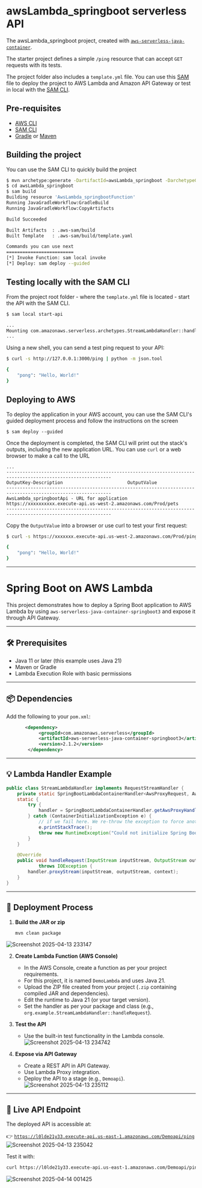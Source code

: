 # awsLambda_springboot serverless API
The awsLambda_springboot project, created with [`aws-serverless-java-container`](https://github.com/aws/serverless-java-container).

The starter project defines a simple `/ping` resource that can accept `GET` requests with its tests.

The project folder also includes a `template.yml` file. You can use this [SAM](https://github.com/awslabs/serverless-application-model) file to deploy the project to AWS Lambda and Amazon API Gateway or test in local with the [SAM CLI](https://github.com/awslabs/aws-sam-cli). 

## Pre-requisites
* [AWS CLI](https://aws.amazon.com/cli/)
* [SAM CLI](https://github.com/awslabs/aws-sam-cli)
* [Gradle](https://gradle.org/) or [Maven](https://maven.apache.org/)

## Building the project
You can use the SAM CLI to quickly build the project
```bash
$ mvn archetype:generate -DartifactId=awsLambda_springboot -DarchetypeGroupId=com.amazonaws.serverless.archetypes -DarchetypeArtifactId=aws-serverless-jersey-archetype -DarchetypeVersion=2.1.2 -DgroupId=org.example -Dversion=1.0-SNAPSHOT -Dinteractive=false
$ cd awsLambda_springboot
$ sam build
Building resource 'AwsLambda_springbootFunction'
Running JavaGradleWorkflow:GradleBuild
Running JavaGradleWorkflow:CopyArtifacts

Build Succeeded

Built Artifacts  : .aws-sam/build
Built Template   : .aws-sam/build/template.yaml

Commands you can use next
=========================
[*] Invoke Function: sam local invoke
[*] Deploy: sam deploy --guided
```

## Testing locally with the SAM CLI

From the project root folder - where the `template.yml` file is located - start the API with the SAM CLI.

```bash
$ sam local start-api

...
Mounting com.amazonaws.serverless.archetypes.StreamLambdaHandler::handleRequest (java11) at http://127.0.0.1:3000/{proxy+} [OPTIONS GET HEAD POST PUT DELETE PATCH]
...
```

Using a new shell, you can send a test ping request to your API:

```bash
$ curl -s http://127.0.0.1:3000/ping | python -m json.tool

{
    "pong": "Hello, World!"
}
``` 

## Deploying to AWS
To deploy the application in your AWS account, you can use the SAM CLI's guided deployment process and follow the instructions on the screen

```
$ sam deploy --guided
```

Once the deployment is completed, the SAM CLI will print out the stack's outputs, including the new application URL. You can use `curl` or a web browser to make a call to the URL

```
...
-------------------------------------------------------------------------------------------------------------
OutputKey-Description                        OutputValue
-------------------------------------------------------------------------------------------------------------
AwsLambda_springbootApi - URL for application            https://xxxxxxxxxx.execute-api.us-west-2.amazonaws.com/Prod/pets
-------------------------------------------------------------------------------------------------------------
```

Copy the `OutputValue` into a browser or use curl to test your first request:

```bash
$ curl -s https://xxxxxxx.execute-api.us-west-2.amazonaws.com/Prod/ping | python -m json.tool

{
    "pong": "Hello, World!"
}
```
------------------
# Spring Boot on AWS Lambda

This project demonstrates how to deploy a Spring Boot application to AWS Lambda by using `aws-serverless-java-container-springboot3` and expose it through API Gateway.

---
## 🛠 Prerequisites

- Java 11 or later (this example uses Java 21)
- Maven or Gradle
- Lambda Execution Role with basic permissions
---

## 📦 Dependencies

Add the following to your `pom.xml`:

```xml
       <dependency>
            <groupId>com.amazonaws.serverless</groupId>
            <artifactId>aws-serverless-java-container-springboot3</artifactId>
            <version>2.1.2</version>
        </dependency>
```

---

## 💡 Lambda Handler Example

```java
public class StreamLambdaHandler implements RequestStreamHandler {
    private static SpringBootLambdaContainerHandler<AwsProxyRequest, AwsProxyResponse> handler;
    static {
        try {
            handler = SpringBootLambdaContainerHandler.getAwsProxyHandler(Application.class);
        } catch (ContainerInitializationException e) {
            // if we fail here. We re-throw the exception to force another cold start
            e.printStackTrace();
            throw new RuntimeException("Could not initialize Spring Boot application", e);
        }
    }

    @Override
    public void handleRequest(InputStream inputStream, OutputStream outputStream, Context context)
            throws IOException {
        handler.proxyStream(inputStream, outputStream, context);
    }
}
```
---

## 🚀 Deployment Process

1. **Build the JAR or zip**
   ```bash
   mvn clean package
   ```
![Screenshot 2025-04-13 233147](https://github.com/user-attachments/assets/ffdd7d22-0f41-47d2-b6f3-f0b5054c8112) 

2. **Create Lambda Function (AWS Console)**
   - In the AWS Console, create a function as per your project requirements.
   - For this project, it is named `DemoLambda` and uses Java 21.
   - Upload the ZIP file created from your project (`.zip` containing compiled JAR and dependencies).
   - Edit the runtime to Java 21 (or your target version).
   - Set the handler as per your package and class (e.g., `org.example.StreamLambdaHandler::handleRequest`).

3. **Test the API**
   - Use the built-in test functionality in the Lambda console.
![Screenshot 2025-04-13 234742](https://github.com/user-attachments/assets/81ddd099-5ea1-4b65-8630-68577318fbdc)


4. **Expose via API Gateway**
   - Create a REST API in API Gateway.
   - Use Lambda Proxy integration.
   - Deploy the API to a stage (e.g., `Demoapi`).
![Screenshot 2025-04-13 235112](https://github.com/user-attachments/assets/d410d1a3-3d0f-4876-9856-4af57ea0be41)

---

## 🔗 Live API Endpoint

The deployed API is accessible at:

👉 [`https://l0lde21y33.execute-api.us-east-1.amazonaws.com/Demoapi/ping`](https://l0lde21y33.execute-api.us-east-1.amazonaws.com/Demoapi/ping)
![Screenshot 2025-04-13 235042](https://github.com/user-attachments/assets/119c1615-1daa-4592-a39f-eac737ab78b8)



Test it with:

```bash
curl https://l0lde21y33.execute-api.us-east-1.amazonaws.com/Demoapi/ping
```
![Screenshot 2025-04-14 001425](https://github.com/user-attachments/assets/830a0ea8-dd4b-4ba9-a3a4-9f3466994273)
